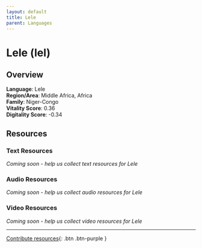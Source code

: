 ```yaml
---
layout: default
title: Lele
parent: Languages
---
```


# Lele (lel)

## Overview

**Language**: Lele  
**Region/Area**: Middle Africa, Africa  
**Family**: Niger-Congo  
**Vitality Score**: 0.36  
**Digitality Score**: -0.34  

## Resources

### Text Resources
*Coming soon - help us collect text resources for Lele*

### Audio Resources
*Coming soon - help us collect audio resources for Lele*

### Video Resources
*Coming soon - help us collect video resources for Lele*

---

[Contribute resources](https://fairtrain.github.io/){: .btn .btn-purple }
